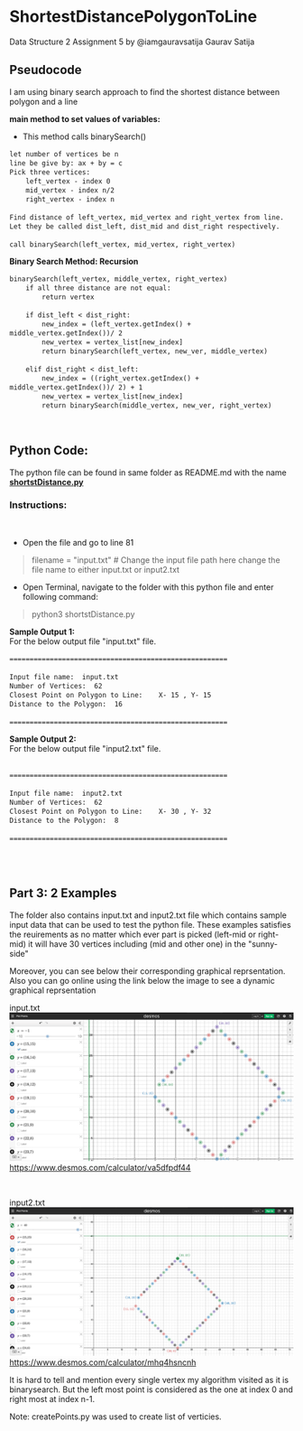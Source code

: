 # ShortestDistancePolygonToLine
Data Structure 2 Assignment 5 by @iamgauravsatija
Gaurav Satija 

## Pseudocode

I am using binary search approach to find the shortest distance between polygon and a line

<b>main method to set values of variables:</b>

* This method calls binarySearch() 
```
let number of vertices be n
line be give by: ax + by = c
Pick three vertices:
    left_vertex - index 0
    mid_vertex - index n/2
    right_vertex - index n

Find distance of left_vertex, mid_vertex and right_vertex from line. 
Let they be called dist_left, dist_mid and dist_right respectively.

call binarySearch(left_vertex, mid_vertex, right_vertex)
```


<b>Binary Search Method: Recursion</b>

```
binarySearch(left_vertex, middle_vertex, right_vertex)
    if all three distance are not equal:
        return vertex 

    if dist_left < dist_right:
        new_index = (left_vertex.getIndex() + middle_vertex.getIndex())/ 2
        new_vertex = vertex_list[new_index]
        return binarySearch(left_vertex, new_ver, middle_vertex)
    
    elif dist_right < dist_left:
        new_index = ((right_vertex.getIndex() + middle_vertex.getIndex())/ 2) + 1
        new_vertex = vertex_list[new_index]
        return binarySearch(middle_vertex, new_ver, right_vertex)
```
<br>

## Python Code:<br>
The python file can be found in same folder as README.md with the name <b><u>shortstDistance.py</b></u>

### <b>Instructions:</b> 
<br>

* Open the file and go to line 81
> filename = "input.txt"  # Change the input file path here
change the file name to either input.txt or input2.txt

* Open Terminal, navigate to the folder with this python file and enter following command:
>  python3 shortstDistance.py

<b>Sample Output 1:</b> <br>
For the below output file "input.txt" file.

```
======================================================

Input file name:  input.txt
Number of Vertices:  62
Closest Point on Polygon to Line:    X- 15 , Y- 15
Distance to the Polygon:  16

======================================================
```


<b>Sample Output 2:</b> <br>
For the below output file "input2.txt" file.
```

======================================================

Input file name:  input2.txt
Number of Vertices:  62
Closest Point on Polygon to Line:    X- 30 , Y- 32
Distance to the Polygon:  8

======================================================

```

<br>
<br>


## Part 3: 2 Examples

The folder also contains input.txt and input2.txt file which contains sample input data that can be used to test the python file.
These examples satisfies the reuirements as no matter which ever part is picked (left-mid or right-mid) it will have 30 vertices including (mid and other one) in the "sunny-side"

Moreover, you can see below their corresponding graphical reprsentation. Also you can go online using the link below the image to see a dynamic graphical reprsentation

input.txt
![example-image](input-image.png)
https://www.desmos.com/calculator/va5dfpdf44

<br>

input2.txt
![example-image2](input2-image.png)
https://www.desmos.com/calculator/mhq4hsncnh

It is hard to tell and mention every single vertex my algorithm visited as it is binarysearch.
But the left most point is considered as the one at index 0 and right most at index n-1.


Note: createPoints.py was used to create list of verticies.